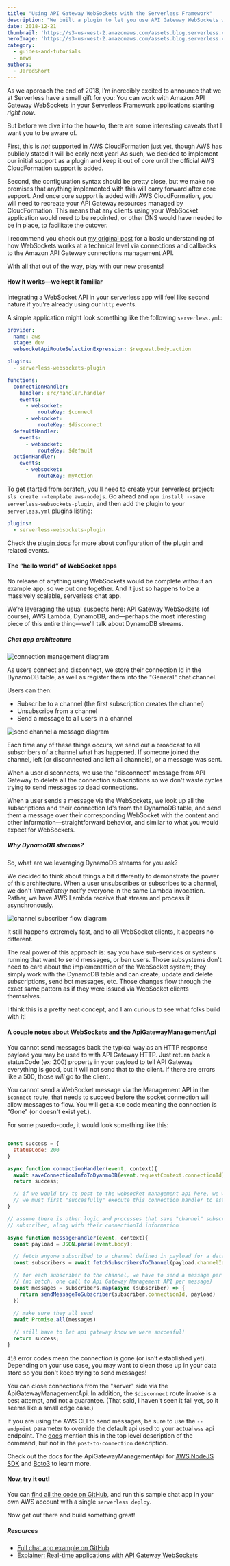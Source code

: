 ```yaml
---
title: "Using API Gateway WebSockets with the Serverless Framework"
description: "We built a plugin to let you use API Gateway WebSockets with the Serverless Framework, even in advance of CloudFormation support! Try it out."
date: 2018-12-21
thumbnail: 'https://s3-us-west-2.amazonaws.com/assets.blog.serverless.com/websockets/api-gateway-websockets-thumb.png'
heroImage: 'https://s3-us-west-2.amazonaws.com/assets.blog.serverless.com/websockets/api-gateway-websockets-header.svg'
category:
  - guides-and-tutorials
  - news
authors: 
  - JaredShort
---
```



As we approach the end of 2018, I’m incredibly excited to announce that we at Serverless have a small gift for you: You can work with Amazon API Gateway WebSockets in your Serverless Framework applications starting _right now_.

But before we dive into the how-to, there are some interesting caveats that I want you to be aware of.

First, this is _not_ supported in AWS CloudFormation just yet, though AWS has publicly stated it will be early next year! As such, we decided to implement our initial support as a plugin and keep it out of core until the official AWS CloudFormation support is added.

Second, the configuration syntax should be pretty close, but we make no promises that anything implemented with this will carry forward after core support. And once core support is added with AWS CloudFormation, you will need to recreate your API Gateway resources managed by CloudFormation. This means that any clients using your WebSocket application would need to be repointed, or other DNS would have needed to be in place, to facilitate the cutover.

I recommend you check out [my original post](https://serverless.com/blog/api-gateway-websockets-support/) for a basic understanding of how WebSockets works at a technical level via connections and callbacks to the Amazon API Gateway connections management API.

With all that out of the way, play with our new presents!

#### How it works—we kept it familiar

Integrating a WebSocket API in your serverless app will feel like second nature if you’re already using our `http` events.

A simple application might look something like the following `serverless.yml`:

```yaml
provider:
  name: aws
  stage: dev
  websocketApiRouteSelectionExpression: $request.body.action

plugins:
  - serverless-websockets-plugin

functions:
  connectionHandler:
    handler: src/handler.handler
    events:
      - websocket:
          routeKey: $connect
      - websocket:
          routeKey: $disconnect
  defaultHandler:
    events:
      - websocket:
          routeKey: $default
  actionHandler:
    events:
      - websocket:
          routeKey: myAction
```

To get started from scratch, you'll need to create your serverless project: `sls create --template aws-nodejs`. Go ahead and `npm install --save serverless-websockets-plugin`, and then add the plugin to your `serverless.yml` plugins listing:

```yaml
plugins:
  - serverless-websockets-plugin
```

Check the [plugin docs](https://github.com/serverless/serverless-websockets-plugin) for more about configuration of the plugin and related events.

#### The “hello world” of WebSocket apps

No release of anything using WebSockets would be complete without an example app, so we put one together. And it just so happens to be a massively scalable, serverless chat app.

We’re leveraging the usual suspects here: API Gateway WebSockets (of course), AWS Lambda, DynamoDB, and—perhaps the most interesting piece of this entire thing—we'll talk about DynamoDB streams.

##### Chat app architecture

<img src="https://s3-us-west-2.amazonaws.com/assets.blog.serverless.com/websockets/connection-management.png" alt="connection management diagram">

As users connect and disconnect, we store their connection Id in the DynamoDB table, as well as register them into the "General" chat channel.

Users can then:

- Subscribe to a channel (the first subscription creates the channel)
- Unsubscribe from a channel
- Send a message to all users in a channel

<img src="https://s3-us-west-2.amazonaws.com/assets.blog.serverless.com/websockets/send-message.png" alt="send channel a message diagram">

Each time any of these things occurs, we send out a broadcast to all subscribers of a channel what has happened. If someone joined the channel, left (or disconnected and left all channels), or a message was sent.

When a user disconnects, we use the "disconnect" message from API Gateway to delete all the connection subscriptions so we don't waste cycles trying to send messages to dead connections.

When a user sends a message via the WebSockets, we look up all the subscriptions and their connection Id's from the DynamoDB table, and send them a message over their corresponding WebSocket with the content and other information—straightforward behavior, and similar to what you would expect for WebSockets.

##### Why DynamoDB streams?

So, what are we leveraging DynamoDB streams for you ask?

We decided to think about things a bit differently to demonstrate the power of this architecture. When a user unsubscribes or subscribes to a channel, we don't _immediately_ notify everyone in the same Lambda invocation. Rather, we have AWS Lambda receive that stream and process it asynchronously.

<img src="https://s3-us-west-2.amazonaws.com/assets.blog.serverless.com/websockets/channel-subscriber.png" alt="channel subscriber flow diagram">

It still happens extremely fast, and to all WebSocket clients, it appears no different.

The real power of this approach is: say you have sub-services or systems running that want to send messages, or ban users. Those subsystems don't need to care about the implementation of the WebSocket system; they simply work with the DynamoDB table and can create, update and delete subscriptions, send bot messages, etc. Those changes flow through the exact same pattern as if they were issued via WebSocket clients themselves.

I think this is a pretty neat concept, and I am curious to see what folks build with it!

#### A couple notes about WebSockets and the ApiGatewayManagementApi

You cannot send messages back the typical way as an HTTP response payload you may be used to with API Gateway HTTP. Just return back a statusCode (ex: 200) property in your payload to tell API Gateway everything is good, but it will not send that to the client. If there are errors like a 500, those _will_ go to the client.

You cannot send a WebSocket message via the Management API in the `$connect` route, that needs to succeed before the socket connection will allow messages to flow. You will get a `410` code meaning the connection is "Gone" (or doesn't exist yet.).

For some psuedo-code, it would look something like this:

```javascript

const success = {
  statusCode: 200
}

async function connectionHandler(event, context){
  await saveConnectionInfoToDyanmoDB(event.requestContext.connectionId);
  return success;

  // if we would try to post to the websocket management api here, we would get a 410
  // we must first "succesfully" execute this connection handler to establish the WebSocket
}

// assume there is other logic and processes that save "channel" subscriptions for each
// subscriber, along with their connectionId information

async function messageHandler(event, context){
  const payload = JSON.parse(event.body);

  // fetch anyone subscribed to a channel defined in payload for a datastore
  const subscribers = await fetchSubscribersToChannel(payload.channelId);

  // for each subscriber to the channel, we have to send a message per connection
  // (no batch, one call to Api Gateway Management API per message)
  const messages = subscribers.map(async (subscriber) => {
    return sendMessageToSubscriber(subscriber.connectionId, payload)
  })
  
  // make sure they all send
  await Promise.all(messages)

  // still have to let api gateway know we were succesful!
  return success;
}
```

`410` error codes mean the connection is gone (or isn't established yet). Depending on your use case, you may want to clean those up in your data store so you don't keep trying to send messages!

You can close connections from the "server" side via the ApiGatewayManagementApi. In addition, the `$disconnect` route invoke is a best attempt, and not a guarantee. (That said, I haven't seen it fail yet, so it seems like a small edge case.)

If you are using the AWS CLI to send messages, be sure to use the `--endpoint` parameter to override the default api used to your actual `wss` api endpoint. The [docs](https://docs.aws.amazon.com/cli/latest/reference/apigatewaymanagementapi/index.html?highlight=api%20gateway%20management) mention this in the top level description of the command, but not in the `post-to-connection` description.

Check out the docs for the ApiGatewayManagementApi for [AWS NodeJS SDK](https://docs.aws.amazon.com/AWSJavaScriptSDK/latest/AWS/ApiGatewayManagementApi.html) and [Boto3](https://boto3.amazonaws.com/v1/documentation/api/latest/reference/services/apigatewaymanagementapi.html?highlight=apigatewaymanagementapi) to learn more.

#### Now, try it out!

You can [find all the code on GitHub](https://github.com/serverless/serverless-websockets-plugin/tree/master/example), and run this sample chat app in your own AWS account with a single `serverless deploy`.

Now get out there and build something great!

##### Resources

- [Full chat app example on GitHub](https://github.com/serverless/serverless-websockets-plugin/tree/master/example)
- [Explainer: Real-time applications with API Gateway WebSockets](https://serverless.com/blog/api-gateway-websockets-support/)
